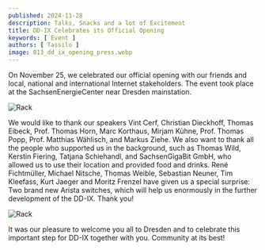 ```yaml
---
published: 2024-11-28
description: Talks, Snacks and a lot of Excitement
title: DD-IX Celebrates its Official Opening
keywords: [ Event ]
authors: [ Tassilo ]
image: 013_dd_ix_opening_press.webp
---
```

On November 25, we celebrated our official opening with our friends and local, national and international Internet stakeholders. The event took place at the SachsenEnergieCenter near Dresden mainstation.

![Rack](013_dd_ix_opening_rack.webp)

We would like to thank our speakers Vint Cerf, Christian Dieckhoff, Thomas Eibeck, Prof. Thomas Horn, Marc Korthaus, Mirjam Kühne, Prof. Thomas Popp, Prof. Matthias Wählisch, and Markus Ziehe. We also want to 
thank all the people who supported us in the background, such as Thomas Wild, Kerstin Fiering, Tatjana Schiehandl, and SachsenGigaBit GmbH, who allowed us to use their location and provided food and drinks.
René Fichtmüller, Michael Nitsche, Thomas Weible, Sebastian Neuner, Tim Kleefass, Kurt Jaeger and Moritz Frenzel have given us a special surprise: Two brand new Arista switches, which will help us enormously 
in the further development of the DD-IX. Thank you!

![Rack](013_dd_ix_opening_team.webp)

It was our pleasure to welcome you all to Dresden and to celebrate this important step for DD-IX together with you. Community at its best!
